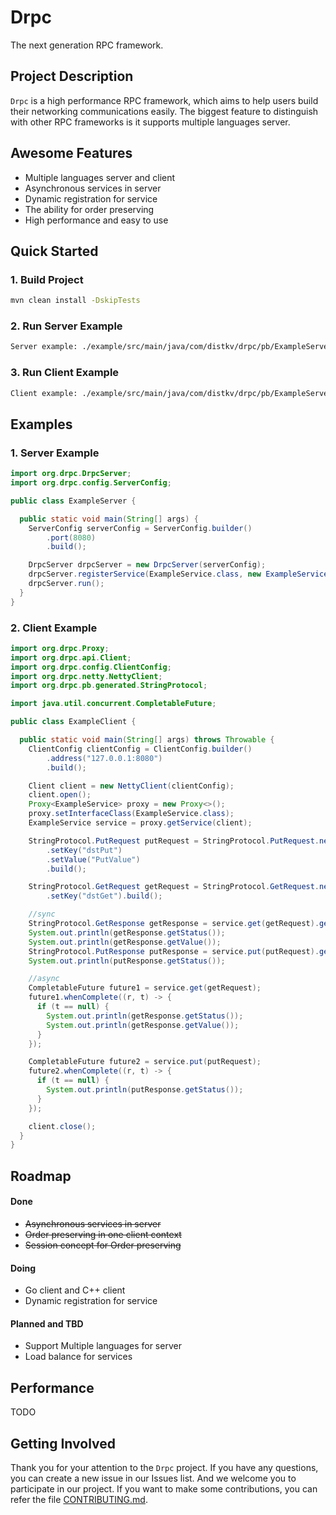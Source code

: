 # Drpc
The next generation RPC framework.
## Project Description
`Drpc` is a high performance RPC framework, which aims to help users build their networking communications easily.
The biggest feature to distinguish with other RPC frameworks is it supports multiple languages server.

## Awesome Features
- Multiple languages server and client
- Asynchronous services in server
- Dynamic registration for service
- The ability for order preserving
- High performance and easy to use

## Quick Started
### 1. Build Project
```bash
mvn clean install -DskipTests
```
### 2. Run Server Example
```bash
Server example: ./example/src/main/java/com/distkv/drpc/pb/ExampleServer.java
```
### 3. Run Client Example
```bash
Client example: ./example/src/main/java/com/distkv/drpc/pb/ExampleServer.java
```
## Examples
### 1. Server Example
```java
import org.drpc.DrpcServer;
import org.drpc.config.ServerConfig;

public class ExampleServer {

  public static void main(String[] args) {
    ServerConfig serverConfig = ServerConfig.builder()
        .port(8080)
        .build();

    DrpcServer drpcServer = new DrpcServer(serverConfig);
    drpcServer.registerService(ExampleService.class, new ExampleServiceImpl());
    drpcServer.run();
  }
}
```
### 2. Client Example
```java
import org.drpc.Proxy;
import org.drpc.api.Client;
import org.drpc.config.ClientConfig;
import org.drpc.netty.NettyClient;
import org.drpc.pb.generated.StringProtocol;

import java.util.concurrent.CompletableFuture;

public class ExampleClient {

  public static void main(String[] args) throws Throwable {
    ClientConfig clientConfig = ClientConfig.builder()
        .address("127.0.0.1:8080")
        .build();

    Client client = new NettyClient(clientConfig);
    client.open();
    Proxy<ExampleService> proxy = new Proxy<>();
    proxy.setInterfaceClass(ExampleService.class);
    ExampleService service = proxy.getService(client);

    StringProtocol.PutRequest putRequest = StringProtocol.PutRequest.newBuilder()
        .setKey("dstPut")
        .setValue("PutValue")
        .build();

    StringProtocol.GetRequest getRequest = StringProtocol.GetRequest.newBuilder()
        .setKey("dstGet").build();

    //sync
    StringProtocol.GetResponse getResponse = service.get(getRequest).get();
    System.out.println(getResponse.getStatus());
    System.out.println(getResponse.getValue());
    StringProtocol.PutResponse putResponse = service.put(putRequest).get();
    System.out.println(putResponse.getStatus());

    //async
    CompletableFuture future1 = service.get(getRequest);
    future1.whenComplete((r, t) -> {
      if (t == null) {
        System.out.println(getResponse.getStatus());
        System.out.println(getResponse.getValue());
      }
    });

    CompletableFuture future2 = service.put(putRequest);
    future2.whenComplete((r, t) -> {
      if (t == null) {
        System.out.println(putResponse.getStatus());
      }
    });

    client.close();
  }
}
```
## Roadmap

#### Done
- ~~Asynchronous services in server~~
- ~~Order preserving in one client context~~
- ~~Session concept for Order preserving~~

#### Doing
- Go client and C++ client
- Dynamic registration for service

#### Planned and TBD
- Support Multiple languages for server
- Load balance for services

## Performance
TODO

## Getting Involved
Thank you for your attention to the `Drpc` project. If you have any questions, you can create a new issue in our Issues list. And we welcome you to participate in our project. If you want to make some contributions, you can refer the file [CONTRIBUTING.md](https://github.com/dst-project/drpc/blob/master/CONTRIBUTING.md).
